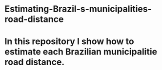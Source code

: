# Estimating-Brazil-s-municipalities-road-distance

# In this repository I show how to estimate each Brazilian municipalitie road distance. 
